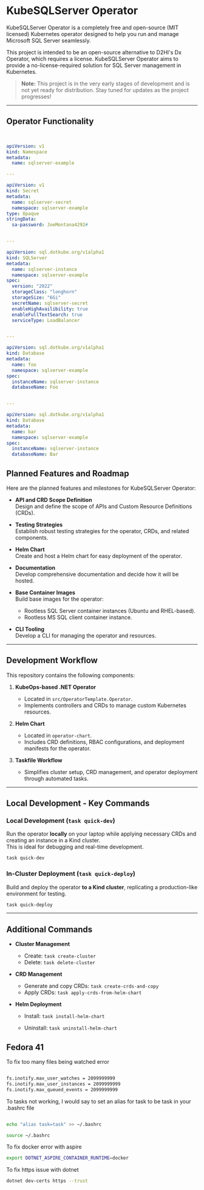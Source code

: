# KubeSQLServer Operator

KubeSQLServer Operator is a completely free and open-source (MIT licensed) Kubernetes operator designed to help you run and manage Microsoft SQL Server seamlessly.

This project is intended to be an open-source alternative to D2HI's Dx Operator, which requires a license. KubeSQLServer Operator aims to provide a no-license-required solution for SQL Server management in Kubernetes.

> **Note:** This project is in the very early stages of development and is not yet ready for distribution. Stay tuned for updates as the project progresses!

---

## Operator Functionality

```yaml


apiVersion: v1
kind: Namespace
metadata:
  name: sqlserver-example

---

apiVersion: v1
kind: Secret
metadata:
  name: sqlserver-secret
  namespace: sqlserver-example
type: Opaque
stringData:
  sa-password: JoeMontana4292#


---

apiVersion: sql.dotkube.org/v1alpha1
kind: SQLServer
metadata:
  name: sqlserver-instance
  namespace: sqlserver-example
spec:
  version: "2022"
  storageClass: "longhorn"
  storageSize: "6Gi"
  secretName: sqlserver-secret
  enableHighAvailibility: true
  enableFullTextSearch: true
  serviceType: LoadBalancer


---

apiVersion: sql.dotkube.org/v1alpha1
kind: Database
metadata:
  name: foo
  namespace: sqlserver-example
spec:
  instanceName: sqlserver-instance
  databaseName: Foo


---

apiVersion: sql.dotkube.org/v1alpha1
kind: Database
metadata:
  name: bar
  namespace: sqlserver-example
spec:
  instanceName: sqlserver-instance
  databaseName: Bar


```

## Planned Features and Roadmap

Here are the planned features and milestones for KubeSQLServer Operator:

- **API and CRD Scope Definition**  
  Design and define the scope of APIs and Custom Resource Definitions (CRDs).

- **Testing Strategies**  
  Establish robust testing strategies for the operator, CRDs, and related components.

- **Helm Chart**  
  Create and host a Helm chart for easy deployment of the operator.

- **Documentation**  
  Develop comprehensive documentation and decide how it will be hosted.

- **Base Container Images**  
  Build base images for the operator:
  - Rootless SQL Server container instances (Ubuntu and RHEL-based).
  - Rootless MS SQL client container instance.

- **CLI Tooling**  
  Develop a CLI for managing the operator and resources.

---



## Development Workflow

This repository contains the following components:

1. **KubeOps-based .NET Operator**  
   - Located in `src/OperatorTemplate.Operator`.  
   - Implements controllers and CRDs to manage custom Kubernetes resources.

2. **Helm Chart**  
   - Located in `operator-chart`.  
   - Includes CRD definitions, RBAC configurations, and deployment manifests for the operator.

3. **Taskfile Workflow**  
   - Simplifies cluster setup, CRD management, and operator deployment through automated tasks.

---

## Local Development - Key Commands

### Local Development (`task quick-dev`)
Run the operator **locally** on your laptop while applying necessary CRDs and creating an instance in a Kind cluster.  
This is ideal for debugging and real-time development.

```bash
task quick-dev
```

### In-Cluster Deployment (`task quick-deploy`)
Build and deploy the operator **to a Kind cluster**, replicating a production-like environment for testing.

```bash
task quick-deploy
```

---

## Additional Commands

- **Cluster Management**  
  - Create: `task create-cluster`  
  - Delete: `task delete-cluster`

- **CRD Management**  
  - Generate and copy CRDs: `task create-crds-and-copy`  
  - Apply CRDs: `task apply-crds-from-helm-chart`

- **Helm Deployment**  
  - Install: `task install-helm-chart`  

  - Uninstall: `task uninstall-helm-chart`
## Fedora 41

To fix too many files being watched error

```bash

fs.inotify.max_user_watches = 2099999999
fs.inotify.max_user_instances = 2099999999
fs.inotify.max_queued_events = 2099999999

```

To tasks not working, I would say to set an alias for task to be task in your .bashrc file

```bash

echo "alias task=task" >> ~/.bashrc

source ~/.bashrc
```

To fix docker error with aspire

```bash
export DOTNET_ASPIRE_CONTAINER_RUNTIME=docker
```

To fix https issue with dotnet

```bash
dotnet dev-certs https --trust
```

